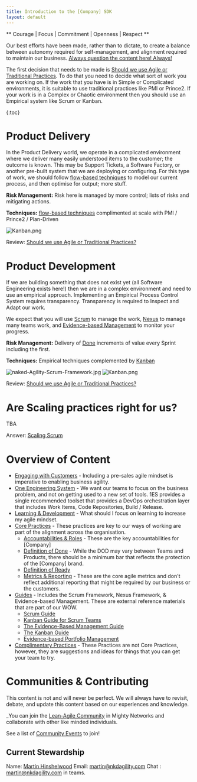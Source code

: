 ```yaml
---
title: Introduction to the [Company] SDK
layout: default
---
```


** Courage | Focus | Commitment | Openness | Respect **

Our best efforts have been made, rather than to dictate, to create a balance between autonomy required for self-management, and alignment required to maintain our business. [Always question the content here! Always!](#communities-%26-contributing) 


The first decision that needs to be made is [Should we use Agile or Traditional Practices](/Should-we-use-Agile-or-Traditional-Practices?). To do that you need to decide what sort of work you are working on. If the work that you have is in Simple or Complicated environments, it is suitable to use traditional practices like PMI or Prince2. If your work is in a Complex or Chaotic environment then you should use an Empirical system like Scrum or Kanban.

{:toc}

# Product Delivery

In the Product Delivery world, we operate in a complicated environment where we deliver many easily understood items to the customer; the outcome is known. This may be Support Tickets, a Software Factory, or another pre-built system that we are deploying or configuring. For this type of work, we should follow [flow-based techniques](/Guides/Kanban-Guide) to model our current process, and then optimise for output; more stuff. 

**Risk Management:** Risk here is managed by more control; lists of risks and mitigating actions.

**Techniques:** [flow-based techniques](/Guides/Kanban-Guide.md) complimented at scale with PMI / Prince2 / Plan-Driven

![Kanban.png](/.attachments/image-c5fa543d-4bd1-4b56-a435-1780a68bd9ec.png)

Review: [Should we use Agile or Traditional Practices?](/Should-we-use-Agile-or-Traditional-Practices.md?)

# Product Development

If we are building something that does not exist yet (all Software Engineering exists here!) then we are in a complex environment and need to use an empirical approach. Implementing an Empirical Process Control System requires transparency. Transparency is required to Inspect and Adapt our work.

We expect that you will use [Scrum](/Guides/Scrum-Guide.md) to manage the work, [Nexus](/Guides/Nexus-Framework.md) to manage many teams work, and [Evidence-based Management](/Guides/Evidence-Based-Management-Guide.md) to monitor your progress.

**Risk Management:** Delivery of [Done](/Core-Practices/Definition-of-Done-\(DoD\)) increments of value every Sprint including the first.

**Techniques:** Empirical techniques complemented by [Kanban](/Guides/Kanban-Guide.md)

![naked-Agility-Scrum-Framework.jpg](/.attachments/naked-Agility-Scrum-Framework-0b27c2ff-5272-443f-a9c0-db5c8ac878c4.jpg) ![Kanban.png](/.attachments/image-c5fa543d-4bd1-4b56-a435-1780a68bd9ec.png)

Review: [Should we use Agile or Traditional Practices?](/Should-we-use-Agile-or-Traditional-Practices.md)


# Are Scaling practices right for us?

TBA

Answer: [Scaling Scrum](/Scaling-Scrum.md)

# Overview of Content

- [Engaging with Customers](/Engaging-with-Customers.md) - Including a pre-sales agile mindset is imperative to enabling business agility.
- [One Engineering System](/One-Engineering-System-%2D-1ES-\(Tools\)) - We want our teams to focus on the business problem, and not on getting used to a new set of tools. 1ES provides a single recommended toolset that provides a DevOps orchestration layer that includes Work Items, Code Repositories, Build / Release.
- [Learning & Development](/Learning-&-Development.md) - What should I focus on learning to increase my agile mindset.
- [Core Practices](/Core-Practices) - These practices are key to our ways of working are part of the alignment across the organisation.
  - [Accountabilities & Roles](/Core-Practices/Accountabilities.md) - These are the key accountabilities for [Company]
  - [Definition of Done](/Core-Practices/Definition-of-Done-\(DoD\).md) - While the DOD may vary between Teams and Products, there should be a minimum bar that reflects the protection of the [Company] brand.
  - [Definition of Ready](/Core-Practices/Definition-of-Ready-\(DoR\).md)
  - [Metrics & Reporting](/Core-Practices/Metrics-&-Reports) - These are the core agile metrics and don't reflect additional reporting that might be required by our business or the customers.
- [Guides](/Guides) - Includes the Scrum Framework, Nexus Framework, & Evidence-based Management. These are external reference materials that are part of our WOW.
  - [Scrum Guide](/Guides/Scrum-Guide)
  - [Kanban Guide for Scrum Teams](/Guides/Kanban-Guide-for-Scrum-Teams.md)
  - [The Evidence-Based Management Guide](/Guides/Evidence%2DBased-Management-Guide.md)
  - [The Kanban Guide](/Guides/Kanban-Guide)
  - [Evidence-based Portfolio Management](/Guides/Evidence%2Dbased-Portfolio-Management.md)
- [Complimentary Practices](/Complementary-Practices.md) - These Practices are not Core Practices, however, they are suggestions and ideas for things that you can get your team to try.

# Communities & Contributing

This content is not and will never be perfect. We will always have to revisit, debate, and update this content based on our experiences and knowledge. 

_You can join the [Lean-Agile Community](https://community.nkdagility.com) in Mighty Networks and collaborate with other like minded individuals.

See a list of [Community Events](/Community-Events) to join!


## Current Stewardship 

Name: [Martin Hinshelwood](https://linkedin.com/in/martinhinshelwood/)
Email: [martin@nkdagility.com](mailto:martin@nkdagility.com)
Chat : martin@nkdagility.com in teams.




